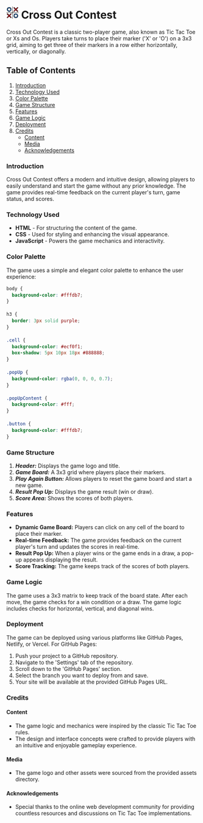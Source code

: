 # ![Game Logo](./assets/images/logo-32.png) Cross Out Contest

Cross Out Contest is a classic two-player game, also known as Tic Tac Toe or Xs and Os. Players take turns to place their marker ('X' or 'O') on a 3x3 grid, aiming to get three of their markers in a row either horizontally, vertically, or diagonally.

## Table of Contents

1. [Introduction](#introduction)
2. [Technology Used](#technology-used)
3. [Color Palette](#color-palette)
4. [Game Structure](#game-structure)
5. [Features](#features)
6. [Game Logic](#game-logic)
7. [Deployment](#deployment)
8. [Credits](#credits)
   - [Content](#content)
   - [Media](#media)
   - [Acknowledgements](#acknowledgements)

### Introduction

Cross Out Contest offers a modern and intuitive design, allowing players to easily understand and start the game without any prior knowledge. The game provides real-time feedback on the current player's turn, game status, and scores.

### Technology Used

- **HTML** - For structuring the content of the game.
- **CSS** - Used for styling and enhancing the visual appearance.
- **JavaScript** - Powers the game mechanics and interactivity.

### Color Palette

The game uses a simple and elegant color palette to enhance the user experience:

```css
body {
  background-color: #fffdb7;
}

h3 {
  border: 3px solid purple;
}

.cell {
  background-color: #ecf0f1;
  box-shadow: 5px 10px 18px #888888;
}

.popUp {
  background-color: rgba(0, 0, 0, 0.7);
}

.popUpContent {
  background-color: #fff;
}

.button {
  background-color: #fffdb7;
}
```

### Game Structure

1. **_Header:_** Displays the game logo and title.
2. **_Game Board:_** A 3x3 grid where players place their markers.
3. **_Play Again Button:_** Allows players to reset the game board and start a new game.
4. **_Result Pop Up:_** Displays the game result (win or draw).
5. **_Score Area:_** Shows the scores of both players.

### Features

- **Dynamic Game Board:** Players can click on any cell of the board to place their marker.
- **Real-time Feedback:** The game provides feedback on the current player's turn and updates the scores in real-time.
- **Result Pop Up:** When a player wins or the game ends in a draw, a pop-up appears displaying the result.
- **Score Tracking:** The game keeps track of the scores of both players.

### Game Logic

The game uses a 3x3 matrix to keep track of the board state. After each move, the game checks for a win condition or a draw. The game logic includes checks for horizontal, vertical, and diagonal wins.

### Deployment

The game can be deployed using various platforms like GitHub Pages, Netlify, or Vercel. For GitHub Pages:

1. Push your project to a GitHub repository.
2. Navigate to the 'Settings' tab of the repository.
3. Scroll down to the 'GitHub Pages' section.
4. Select the branch you want to deploy from and save.
5. Your site will be available at the provided GitHub Pages URL.

### Credits

#### Content

- The game logic and mechanics were inspired by the classic Tic Tac Toe rules.
- The design and interface concepts were crafted to provide players with an intuitive and enjoyable gameplay experience.

#### Media

- The game logo and other assets were sourced from the provided assets directory.

#### Acknowledgements

- Special thanks to the online web development community for providing countless resources and discussions on Tic Tac Toe implementations.
